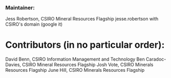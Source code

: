 ### Maintainer: 

Jess Robertson, CSIRO Mineral Resources Flagship
jesse.robertson with CSIRO's domain (google it)

# Contributors (in no particular order):

David Benn, CSIRO Information Management and Technology
Ben Caradoc-Davies, CSIRO Mineral Resources Flagship
Josh Vote, CSIRO Minerals Resources Flagship
June Hill, CSIRO Minerals Resources Flagship